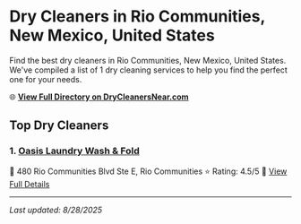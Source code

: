# Dry Cleaners in Rio Communities, New Mexico, United States

Find the best dry cleaners in Rio Communities, New Mexico, United States. We've compiled a list of 1 dry cleaning services to help you find the perfect one for your needs.

🌐 **[View Full Directory on DryCleanersNear.com](https://drycleanersnear.com/city/US/New%20Mexico/Rio%20Communities)**

## Top Dry Cleaners

### 1. [Oasis Laundry Wash & Fold](https://drycleanersnear.com/dryCleaner/687313a2c1c288a3e6b49d3c/oasis-laundry-wash-fold)
📍 480 Rio Communities Blvd Ste E, Rio Communities
⭐ Rating: 4.5/5
🔗 [View Full Details](https://drycleanersnear.com/dryCleaner/687313a2c1c288a3e6b49d3c/oasis-laundry-wash-fold)


---

*Last updated: 8/28/2025*
